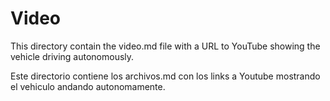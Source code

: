 Video
====

This directory contain the video.md file with a URL to YouTube showing the vehicle driving autonomously.  
  
Este directorio contiene los archivos.md con los links a Youtube mostrando el vehiculo andando autonomamente.
